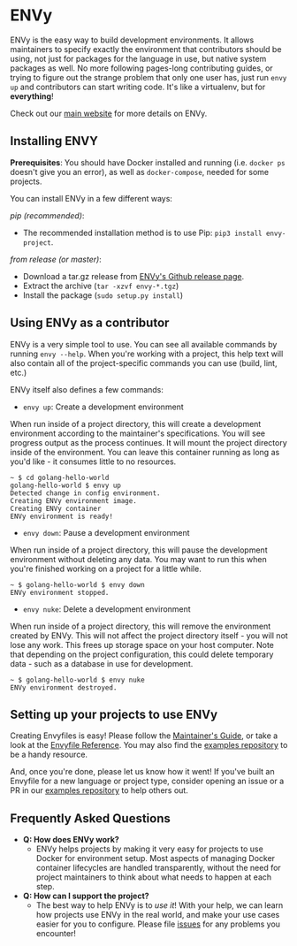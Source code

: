 ENVy
====

ENVy is the easy way to build development environments. It allows maintainers to specify exactly the environment that contributors should be using, not just for packages for the language in use, but native system packages as well. No more following pages-long contributing guides, or trying to figure out the strange problem that only one user has, just run `envy up` and contributors can start writing code. It's like a virtualenv, but for **everything**!

Check out our [main website](https://envy-project.github.io/) for more details on ENVy.

Installing ENVY
---

**Prerequisites**: You should have Docker installed and running (i.e. `docker ps` doesn't give you an error), as well as `docker-compose`, needed for some projects.

You can install ENVy in a few different ways:

*pip (recommended)*:
   - The recommended installation method is to use Pip: `pip3 install envy-project`.

*from release (or master)*:
   - Download a tar.gz release from [ENVy's Github release page](https://github.com/envy-project/envy/releases).
   - Extract the archive (`tar -xzvf envy-*.tgz`)
   - Install the package (`sudo setup.py install`)

Using ENVy as a contributor
---

ENVy is a very simple tool to use. You can see all available commands by running `envy --help`. When you're working with a project, this help text will also contain all of the project-specific commands you can use (build, lint, etc.)

ENVy itself also defines a few commands:

- `envy up`: Create a development environment

When run inside of a project directory, this will create a development environment according to the maintainer's specifications. You will see progress output as the process continues. It will mount the project directory inside of the environment. You can leave this container running as long as you'd like - it consumes little to no resources.

```
~ $ cd golang-hello-world
golang-hello-world $ envy up
Detected change in config environment.
Creating ENVy environment image.
Creating ENVy container
ENVy environment is ready!
```

- `envy down`: Pause a development environment

When run inside of a project directory, this will pause the development environment without deleting any data. You may want to run this when you're finished working on a project for a little while.


```
~ $ golang-hello-world $ envy down
ENVy environment stopped.
```

- `envy nuke`: Delete a development environment

When run inside of a project directory, this will remove the environment created by ENVy. This will not affect the project directory itself - you will not lose any work. This frees up storage space on your host computer. Note that depending on the project configuration, this could delete temporary data - such as a database in use for development.

```
~ $ golang-hello-world $ envy nuke
ENVy environment destroyed.
```

Setting up your projects to use ENVy
---
Creating Envyfiles is easy! Please follow the [Maintainer's Guide](https://envy-project.github.io/maintainer-guide.html), or take a look at the [Envyfile Reference](https://envy-project.github.io/envyfile-reference.html). You may also find the [examples repository](https://github.com/envy-project/examples) to be a handy resource.

And, once you're done, please let us know how it went! If you've built an Envyfile for a new language or project type, consider opening an issue or a PR in our [examples repository](https://github.com/envy-project/examples) to help others out.


Frequently Asked Questions
---

- **Q: How does ENVy work?**
  - ENVy helps projects by making it very easy for projects to use Docker for environment setup. Most aspects of managing Docker container lifecycles are handled transparently, without the need for project maintainers to think about what needs to happen at each step.
- **Q: How can I support the project?**
  - The best way to help ENVy is to _use it_! With your help, we can learn how projects use ENVy in the real world, and make your use cases easier for you to configure. Please file [issues](https://github.com/envy-project/envy/issues) for any problems you encounter!